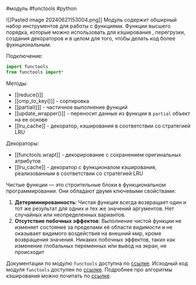 #модуль #functools #python 


![[Pasted image 20240621153004.png]]
Модуль содержит обширный набор инструментов для работы с функциями. Функции высшего порядка, которые можно использовать для кэширования , перегрузки, создания декораторов и в целом для того, чтобы делать код более фукнциональным.

Подключение:
```python
import functools
from functools import*
```

Методы:
- [[reduce()]] 
- [[cmp_to_key()]] - сортировка
- [[partial()]] - частичное выполнение функций
- [[update_wrapper()]] - переносит данные из функции в `partial` объект на ее основе
- [[lru_cache]] - декоратор, кэширования в соответствии со стратегией LRU

Декораторы:
 - [[functools.wrapt]] - декорирование с сохранением оригинальных атрибутов
 - [[lru_cache]] - декоратор с функционалом кэширования, реализованным в соответствии со стратегией LRU

Чистые функции — это строительные блоки в функциональном программировании. Они обладают двумя ключевыми свойствами:
1. **Детерминированность**: Чистая функция всегда возвращает один и тот же результат для одних и тех же значений аргументов. Нет случайных или неопределенных вариантов.
2. **Отсутствие побочных эффектов**: Выполнение чистой функции не изменяет состояние за пределами её области видимости и не оказывает видимого воздействия на внешний мир, кроме возвращения значения. Никаких побочных эффектов, таких как изменение глобальных переменных или вывод на экран, не происходит

Документации по модулю `functools` доступна по [ссылке](https://docs.python.org/3/library/functools.html).
Исходный код модуля `functools` доступен по [ссылке](https://github.com/python/cpython/blob/7a4791e03613bfbdc0d3ddfabfc0b59e6a6f7358/Lib/functools.py).
Подробнее про алгоритмы кэширования можно почитать по [ссылке](https://ru.wikipedia.org/wiki/%D0%90%D0%BB%D0%B3%D0%BE%D1%80%D0%B8%D1%82%D0%BC%D1%8B_%D0%BA%D1%8D%D1%88%D0%B8%D1%80%D0%BE%D0%B2%D0%B0%D0%BD%D0%B8%D1%8F).
